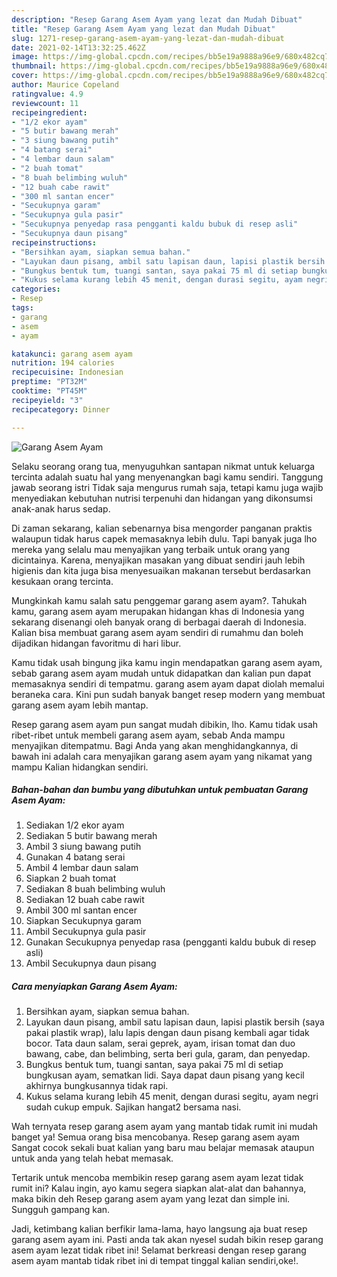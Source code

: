 ```yaml
---
description: "Resep Garang Asem Ayam yang lezat dan Mudah Dibuat"
title: "Resep Garang Asem Ayam yang lezat dan Mudah Dibuat"
slug: 1271-resep-garang-asem-ayam-yang-lezat-dan-mudah-dibuat
date: 2021-02-14T13:32:25.462Z
image: https://img-global.cpcdn.com/recipes/bb5e19a9888a96e9/680x482cq70/garang-asem-ayam-foto-resep-utama.jpg
thumbnail: https://img-global.cpcdn.com/recipes/bb5e19a9888a96e9/680x482cq70/garang-asem-ayam-foto-resep-utama.jpg
cover: https://img-global.cpcdn.com/recipes/bb5e19a9888a96e9/680x482cq70/garang-asem-ayam-foto-resep-utama.jpg
author: Maurice Copeland
ratingvalue: 4.9
reviewcount: 11
recipeingredient:
- "1/2 ekor ayam"
- "5 butir bawang merah"
- "3 siung bawang putih"
- "4 batang serai"
- "4 lembar daun salam"
- "2 buah tomat"
- "8 buah belimbing wuluh"
- "12 buah cabe rawit"
- "300 ml santan encer"
- "Secukupnya garam"
- "Secukupnya gula pasir"
- "Secukupnya penyedap rasa pengganti kaldu bubuk di resep asli"
- "Secukupnya daun pisang"
recipeinstructions:
- "Bersihkan ayam, siapkan semua bahan."
- "Layukan daun pisang, ambil satu lapisan daun, lapisi plastik bersih (saya pakai plastik wrap), lalu lapis dengan daun pisang kembali agar tidak bocor. Tata daun salam, serai geprek, ayam, irisan tomat dan duo bawang, cabe, dan belimbing, serta beri gula, garam, dan penyedap."
- "Bungkus bentuk tum, tuangi santan, saya pakai 75 ml di setiap bungkusan ayam, sematkan lidi. Saya dapat daun pisang yang kecil akhirnya bungkusannya tidak rapi."
- "Kukus selama kurang lebih 45 menit, dengan durasi segitu, ayam negri sudah cukup empuk. Sajikan hangat2 bersama nasi."
categories:
- Resep
tags:
- garang
- asem
- ayam

katakunci: garang asem ayam 
nutrition: 194 calories
recipecuisine: Indonesian
preptime: "PT32M"
cooktime: "PT45M"
recipeyield: "3"
recipecategory: Dinner

---
```



![Garang Asem Ayam](https://img-global.cpcdn.com/recipes/bb5e19a9888a96e9/680x482cq70/garang-asem-ayam-foto-resep-utama.jpg)

Selaku seorang orang tua, menyuguhkan santapan nikmat untuk keluarga tercinta adalah suatu hal yang menyenangkan bagi kamu sendiri. Tanggung jawab seorang istri Tidak saja mengurus rumah saja, tetapi kamu juga wajib menyediakan kebutuhan nutrisi terpenuhi dan hidangan yang dikonsumsi anak-anak harus sedap.

Di zaman  sekarang, kalian sebenarnya bisa mengorder panganan praktis walaupun tidak harus capek memasaknya lebih dulu. Tapi banyak juga lho mereka yang selalu mau menyajikan yang terbaik untuk orang yang dicintainya. Karena, menyajikan masakan yang dibuat sendiri jauh lebih higienis dan kita juga bisa menyesuaikan makanan tersebut berdasarkan kesukaan orang tercinta. 



Mungkinkah kamu salah satu penggemar garang asem ayam?. Tahukah kamu, garang asem ayam merupakan hidangan khas di Indonesia yang sekarang disenangi oleh banyak orang di berbagai daerah di Indonesia. Kalian bisa membuat garang asem ayam sendiri di rumahmu dan boleh dijadikan hidangan favoritmu di hari libur.

Kamu tidak usah bingung jika kamu ingin mendapatkan garang asem ayam, sebab garang asem ayam mudah untuk didapatkan dan kalian pun dapat memasaknya sendiri di tempatmu. garang asem ayam dapat diolah memalui beraneka cara. Kini pun sudah banyak banget resep modern yang membuat garang asem ayam lebih mantap.

Resep garang asem ayam pun sangat mudah dibikin, lho. Kamu tidak usah ribet-ribet untuk membeli garang asem ayam, sebab Anda mampu menyajikan ditempatmu. Bagi Anda yang akan menghidangkannya, di bawah ini adalah cara menyajikan garang asem ayam yang nikamat yang mampu Kalian hidangkan sendiri.

<!--inarticleads1-->

##### Bahan-bahan dan bumbu yang dibutuhkan untuk pembuatan Garang Asem Ayam:

1. Sediakan 1/2 ekor ayam
1. Sediakan 5 butir bawang merah
1. Ambil 3 siung bawang putih
1. Gunakan 4 batang serai
1. Ambil 4 lembar daun salam
1. Siapkan 2 buah tomat
1. Sediakan 8 buah belimbing wuluh
1. Sediakan 12 buah cabe rawit
1. Ambil 300 ml santan encer
1. Siapkan Secukupnya garam
1. Ambil Secukupnya gula pasir
1. Gunakan Secukupnya penyedap rasa (pengganti kaldu bubuk di resep asli)
1. Ambil Secukupnya daun pisang




<!--inarticleads2-->

##### Cara menyiapkan Garang Asem Ayam:

1. Bersihkan ayam, siapkan semua bahan.
1. Layukan daun pisang, ambil satu lapisan daun, lapisi plastik bersih (saya pakai plastik wrap), lalu lapis dengan daun pisang kembali agar tidak bocor. Tata daun salam, serai geprek, ayam, irisan tomat dan duo bawang, cabe, dan belimbing, serta beri gula, garam, dan penyedap.
1. Bungkus bentuk tum, tuangi santan, saya pakai 75 ml di setiap bungkusan ayam, sematkan lidi. Saya dapat daun pisang yang kecil akhirnya bungkusannya tidak rapi.
1. Kukus selama kurang lebih 45 menit, dengan durasi segitu, ayam negri sudah cukup empuk. Sajikan hangat2 bersama nasi.




Wah ternyata resep garang asem ayam yang mantab tidak rumit ini mudah banget ya! Semua orang bisa mencobanya. Resep garang asem ayam Sangat cocok sekali buat kalian yang baru mau belajar memasak ataupun untuk anda yang telah hebat memasak.

Tertarik untuk mencoba membikin resep garang asem ayam lezat tidak rumit ini? Kalau ingin, ayo kamu segera siapkan alat-alat dan bahannya, maka bikin deh Resep garang asem ayam yang lezat dan simple ini. Sungguh gampang kan. 

Jadi, ketimbang kalian berfikir lama-lama, hayo langsung aja buat resep garang asem ayam ini. Pasti anda tak akan nyesel sudah bikin resep garang asem ayam lezat tidak ribet ini! Selamat berkreasi dengan resep garang asem ayam mantab tidak ribet ini di tempat tinggal kalian sendiri,oke!.

